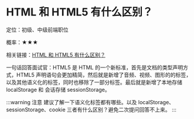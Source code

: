 <script lang="ts" setup>
import { loginRead } from '@/utils/login-read'
loginRead('q10000')
</script>

# HTML 和 HTML5 有什么区别？

定位：初级、中级前端职位

概率：★★★

相关链接：[HTML 和 HTML5 有什么区别？](/documents/part1/html5/html5.html#html-和-html5-有什么区别)

一句话回答面试官：HTML5 是 HTML 的一个新标准，首先是文档的类型声明方式，HTML5 声明语句会更加精简，然后就是新增了音频、视频、图形的的标签，以及其他语义化的标签，同时也移除了一部分标签。最后就是新增了本地存储 localStorage 和 会话存储 sessionStorage。

:::warning 注意
建议了解一下语义化标签都有哪些。以及 localStorage、sessionStorage、cookie 三者有什么区别？避免二次提问回答不上来。
:::
